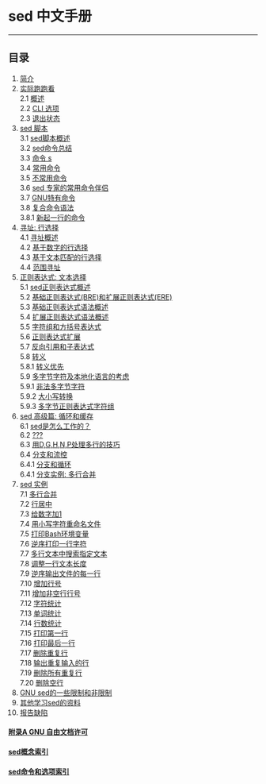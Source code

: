 # sed 中文手册
---
## 目录
1. [简介](https://github.com/hunter1085/sed-chinese-manual/blob/main/doc/1.%20introduction.md)
2. [实际跑跑看]()  
2.1 [概述]()  
2.2 [CLI 选项]()  
2.3 [退出状态]()  
3. [sed 脚本]()  
3.1 [sed脚本概述]()  
3.2 [sed命令总结]()  
3.3 [命令 s]()  
3.4 [常用命令]()  
3.5 [不常用命令]()  
3.6 [sed 专家的常用命令伴侣]()  
3.7 [GNU特有命令]()  
3.8 [复合命令语法]()  
3.8.1 [新起一行的命令]()  
4. [寻址: 行选择]()  
4.1 [寻址概述]()  
4.2 [基于数字的行选择]()  
4.3 [基于文本匹配的行选择]()  
4.4 [范围寻址]()  
5. [正则表达式: 文本选择]()  
5.1 [sed正则表达式概述]()  
5.2 [基础正则表达式(BRE)和扩展正则表达式(ERE)]()  
5.3 [基础正则表达式语法概述]()  
5.4 [扩展正则表达式语法概述]()  
5.5 [字符组和方括号表达式]()  
5.6 [正则表达式扩展]()  
5.7 [反向引用和子表达式]()  
5.8 [转义]()  
5.8.1 [转义优先]()  
5.9 [多字节字符及本地化语言的考虑]()  
5.9.1 [非法多字节字符]()  
5.9.2 [大小写转换]()  
5.9.3 [多字节正则表达式字符组]()  
6. [sed 高级篇: 循环和缓存]()  
6.1 [sed是怎么工作的？]()  
6.2 [???]()  
6.3 [用D,G,H,N,P处理多行的技巧]()  
6.4 [分支和流控]()  
6.4.1 [分支和循环]()  
6.4.1 [分支实例: 多行合并]()  
7. [sed 实例]()  
7.1 [多行合并]()  
7.2 [行居中]()  
7.3 [给数字加1]()  
7.4 [用小写字符重命名文件]()  
7.5 [打印Bash环境变量]()  
7.6 [逆序打印一行字符]()  
7.7 [多行文本中搜索指定文本]()  
7.8 [调整一行文本长度]()  
7.9 [逆序输出文件的每一行]()  
7.10 [增加行号]()  
7.11 [增加非空行行号]()  
7.12 [字符统计]()  
7.13 [单词统计]()  
7.14 [行数统计]()  
7.15 [打印第一行]()  
7.16 [打印最后一行]()  
7.17 [删除重复行]()  
7.18 [输出重复输入的行]()  
7.19 [删除所有重复行]()  
7.20 [删除空行]()  
8. [GNU sed的一些限制和非限制]()
9. [其他学习sed的资料]()
10. [报告缺陷]()
#### [附录A GNU 自由文档许可]()  
#### [sed概念索引]()  
#### [sed命令和选项索引]()  
